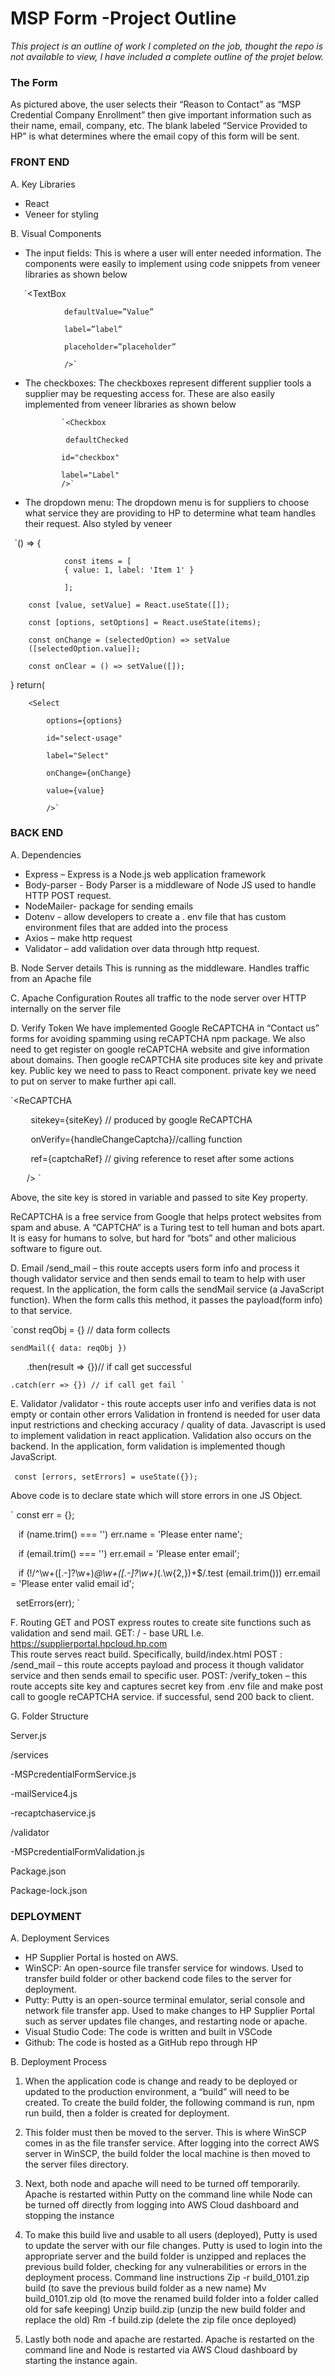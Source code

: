 
# MSP Form -Project Outline

  *This project is an outline of work I completed on the job, thought the repo is not available to view, I have included a complete outline of the projet below.*


### The Form
 
As pictured above, the user selects their “Reason to Contact” as “MSP Credential Company Enrollment” then give important information such as their name, email, company, etc. The blank labeled “Service Provided to HP” is what determines where the email copy of this form will be sent.


### FRONT END

A. Key Libraries 

-	React 
-	Veneer for styling

B. Visual Components

-	The input fields: This is where a user will enter needed information. The components were easily to implement using code snippets from veneer libraries as shown below

       `<TextBox

                defaultValue=”Value”

                label=”label”

                placeholder=”placeholder” 

                />`

-	The checkboxes: The checkboxes represent different supplier tools a supplier may be requesting access for. These are also easily implemented from veneer libraries as shown below
  

                `<Checkbox

                 defaultChecked

                id="checkbox"

                label="Label"
                />`


-	The dropdown menu: The dropdown menu is for suppliers to choose what service they are providing to HP to determine what team handles their request. Also styled by veneer

    `() => {
               
                const items = [
                { value: 1, label: 'Item 1' }

                ];

        const [value, setValue] = React.useState([]);

        const [options, setOptions] = React.useState(items);

        const onChange = (selectedOption) => setValue
        ([selectedOption.value]);

        const onClear = () => setValue([]);
}
    return(

        <Select

            options={options}

            id="select-usage"

            label="Select"

            onChange={onChange}

            value={value}

            />`

### BACK END

A. Dependencies 

-	Express – Express is a Node.js web application framework 
-	Body-parser - Body Parser is a middleware of Node JS used to handle HTTP POST request. 
-	NodeMailer- package for sending emails 
-	Dotenv - allow developers to create a . env file that has custom environment files that are added into the process 
-	Axios – make http request 
-	Validator – add validation over data through http request. 

B. Node Server details 
This is running as the middleware. Handles traffic from an Apache file

C. Apache Configuration 
Routes all traffic to the node server over HTTP internally on the server file

D. Verify Token 
We have implemented Google ReCAPTCHA in “Contact us” forms for avoiding spamming using reCAPTCHA npm package. 
We also need to get register on google reCAPTCHA website and give information about domains. Then google reCAPTCHA site produces site key and private key. Public key we need to pass to React component. private key we need to put on server to make further api call. 


`<ReCAPTCHA 

          sitekey={siteKey} // produced by google ReCAPTCHA 

          onVerify={handleChangeCaptcha}//calling function 

          ref={captchaRef} // giving reference to reset after 
some actions 

        /> `


Above, the site key is stored in variable and passed to site Key property. 

ReCAPTCHA is a free service from Google that helps protect websites from spam and abuse. A “CAPTCHA” is a Turing test to tell human and bots apart. It is easy for humans to solve, but hard for “bots” and other malicious software to figure out. 


D. Email 
/send_mail – this route accepts users form info and process it though validator service and then sends email to team to help with user request.
In the application, the form calls the sendMail service (a JavaScript function). When the form calls this method, it passes the payload(form info) to that service.  
 
`const reqObj = {} // data form collects 

    sendMail({ data: reqObj }) 

        .then(result => {})// if call get successful 

    .catch(err => {}) // if call get fail `
 


E. Validator 
/validator - this route accepts user info and verifies data is not empty or contain other errors 
Validation in frontend is needed for user data input restrictions and checking accuracy / quality of data. Javascript is used to implement validation in react application. Validation also occurs on the backend.
In the application, form validation is implemented though JavaScript.  
 
 
  `const [errors, setErrors] = useState({}); `
 
Above code is to declare state which will store errors in one JS Object. 
    

`  const err = {}; 
 
    if (name.trim() === '') err.name = 'Please enter name'; 

    if (email.trim() === '') err.email = 'Please enter email'; 

    if (!/^\w+([\.-]?\w+)*@\w+([\.-]?\w+)*(\.\w{2,})+$/.test
(email.trim())) err.email = 'Please enter valid email id'; 

   setErrors(err); `
 

F. Routing 
GET and POST express routes to create site functions such as validation and send mail. 
GET: / - base URL I.e. https://supplierportal.hpcloud.hp.com  
This route serves react build. Specifically, build/index.html 
POST : /send_mail – this route accepts payload and process it though validator service and then sends email to specific user. 
POST: /verify_token – this route accepts site key and captures secret key from .env file and make post call to google reCAPTCHA service. if successful, send 200 back to client. 


G. Folder Structure

Server.js 

/services

-MSPcredentialFormService.js

-mailService4.js

-recaptchaservice.js 

/validator

-MSPcredentialFormValidation.js 

Package.json 

Package-lock.json 



### DEPLOYMENT

A.	Deployment Services
- 	HP Supplier Portal is hosted on AWS.
- 	WinSCP: An open-source file transfer service for windows. Used to transfer build folder or other backend code files to the server for deployment.
- 	Putty: Putty is an open-source terminal emulator, serial console and network file transfer app. Used to make changes to HP Supplier Portal such as server updates file changes, and restarting node or apache.
- 	Visual Studio Code: The code is written and built in VSCode
- 	Github: The code is hosted as a GitHub repo through HP

B.	Deployment Process

1.	When the application code is change and ready to be deployed or updated to the production environment, a “build” will need to be created. To create the build folder, the following command is run, npm run build, then a folder is created for deployment.
 
2.	This folder must then be moved to the server. This is where WinSCP comes in as the file transfer service. After logging into the correct AWS server in WinSCP, the build folder the local machine is then moved to the server files directory.
 
3.	Next, both node and apache will need to be turned off temporarily. Apache is restarted within Putty on the command line while Node can be turned off directly from logging into AWS Cloud dashboard and stopping the instance
4.	To make this build live and usable to all users (deployed), Putty is used to update the server with our file changes. Putty is used to login into the appropriate server and the build folder is unzipped and replaces the previous build folder, checking for any vulnerabilities or errors in the deployment process.
Command line instructions
Zip -r build_0101.zip build (to save the previous build folder as a new name)
Mv build_0101.zip old (to move the renamed build folder into a folder called old for safe keeping) 
Unzip build.zip (unzip the new build folder and replace the old)
Rm -f build.zip (delete the zip file once deployed)

5.	Lastly both node and apache are restarted. Apache is restarted on the command line and Node is restarted via AWS Cloud dashboard by starting the instance again.
 

